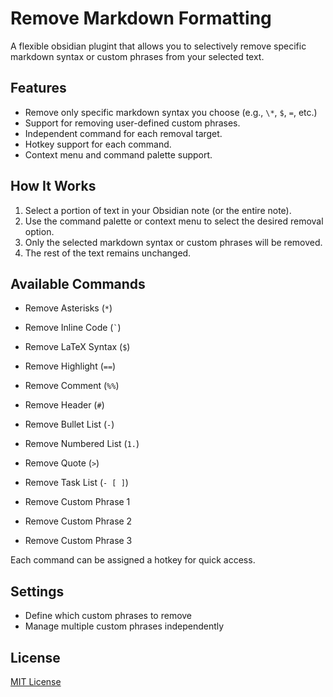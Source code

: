 # Remove Markdown Formatting

A flexible obsidian plugint that allows you to selectively remove specific markdown syntax or custom phrases from your selected text.

## Features

-   Remove only specific markdown syntax you choose (e.g., `\*`, `$`, `=`, etc.)
-   Support for removing user-defined custom phrases.
-   Independent command for each removal target.
-   Hotkey support for each command.
-   Context menu and command palette support.

## How It Works

1. Select a portion of text in your Obsidian note (or the entire note).
2. Use the command palette or context menu to select the desired removal option.
3. Only the selected markdown syntax or custom phrases will be removed.
4. The rest of the text remains unchanged.

## Available Commands

-   Remove Asterisks (`*`)
-   Remove Inline Code (`` ` ``)
-   Remove LaTeX Syntax (`$`)
-   Remove Highlight (`==`)
-   Remove Comment (`%%`)
-   Remove Header (`#`)
-   Remove Bullet List (`-`)
-   Remove Numbered List (`1.`)
-   Remove Quote (`>`)
-   Remove Task List (`- [ ]`)

-   Remove Custom Phrase 1
-   Remove Custom Phrase 2
-   Remove Custom Phrase 3

Each command can be assigned a hotkey for quick access.

## Settings

-   Define which custom phrases to remove
-   Manage multiple custom phrases independently

## License

[MIT License](./LICENSE)
